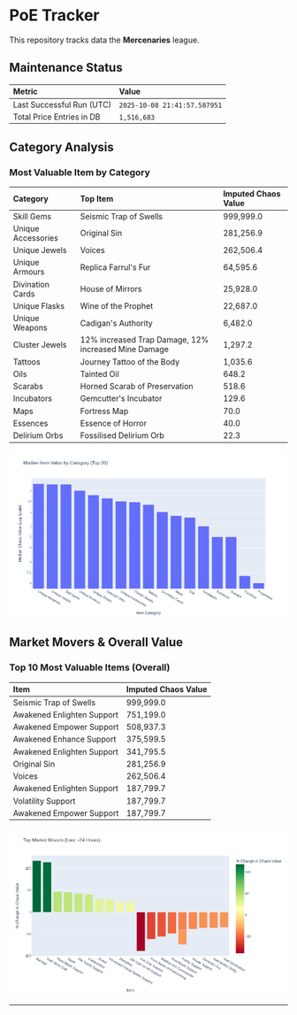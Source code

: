 # PoE Tracker

This repository tracks data the **Mercenaries** league.

## Maintenance Status

<!-- START_MAINTENANCE -->
| Metric | Value |
|:---|:---|
| Last Successful Run (UTC) | `2025-10-08 21:41:57.587951` |
| Total Price Entries in DB | `1,516,683` |

<!-- END_MAINTENANCE -->

## Category Analysis

<!-- START_CATEGORY_ANALYSIS -->
### Most Valuable Item by Category
| Category | Top Item | Imputed Chaos Value |
| :--- | :--- | :--- |
| Skill Gems | Seismic Trap of Swells | 999,999.0 |
| Unique Accessories | Original Sin | 281,256.9 |
| Unique Jewels | Voices | 262,506.4 |
| Unique Armours | Replica Farrul's Fur | 64,595.6 |
| Divination Cards | House of Mirrors | 25,928.0 |
| Unique Flasks | Wine of the Prophet | 22,687.0 |
| Unique Weapons | Cadigan's Authority | 6,482.0 |
| Cluster Jewels | 12% increased Trap Damage, 12% increased Mine Damage | 1,297.2 |
| Tattoos | Journey Tattoo of the Body | 1,035.6 |
| Oils | Tainted Oil | 648.2 |
| Scarabs | Horned Scarab of Preservation | 518.6 |
| Incubators | Gemcutter's Incubator | 129.6 |
| Maps | Fortress Map | 70.0 |
| Essences | Essence of Horror | 40.0 |
| Delirium Orbs | Fossilised Delirium Orb | 22.3 |


![Category Analysis Chart](charts/category_analysis.png)
<!-- END_CATEGORY_ANALYSIS -->

## Market Movers & Overall Value

<!-- START_ANALYSIS -->
### Top 10 Most Valuable Items (Overall)
| Item | Imputed Chaos Value |
| :--- | :--- |
| Seismic Trap of Swells | 999,999.0 |
| Awakened Enlighten Support | 751,199.0 |
| Awakened Empower Support | 508,937.3 |
| Awakened Enhance Support | 375,599.5 |
| Awakened Enlighten Support | 341,795.5 |
| Original Sin | 281,256.9 |
| Voices | 262,506.4 |
| Awakened Enlighten Support | 187,799.7 |
| Volatility Support | 187,799.7 |
| Awakened Empower Support | 187,799.7 |


![Market Movers Chart](charts/market_movers.png)
<!-- END_ANALYSIS -->

---

